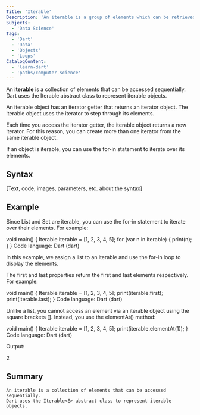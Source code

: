 ```yaml
---
Title: 'Iterable'
Description: 'An iterable is a group of elements which can be retrieved sequentially.'
Subjects:
  - 'Data Science'
Tags:
  - 'Dart'
  - 'Data'
  - 'Objects'
  - 'Loops'
CatalogContent:
  - 'learn-dart'
  - 'paths/computer-science'
---
```


An **iterable** is a collection of elements that can be accessed sequentially. Dart uses the Iterable<E> abstract class to represent iterable objects.

An iterable object has an iterator getter that returns an iterator object. The iterable object uses the iterator to step through its elements.

Each time you access the iterator getter, the iterable object returns a new iterator. For this reason, you can create more than one iterator from the same iterable object.

If an object is iterable, you can use the for-in statement to iterate over its elements.

## Syntax

[Text, code, images, parameters, etc. about the syntax]

## Example

Since List and Set are iterable, you can use the for-in statement to iterate over their elements. For example:

void main() {
Iterable<int> iterable = [1, 2, 3, 4, 5];
for (var n in iterable) {
print(n);
}
}
Code language: Dart (dart)

In this example, we assign a list to an iterable and use the for-in loop to display the elements.

The first and last properties return the first and last elements respectively. For example:

void main() {
Iterable<int> iterable = [1, 2, 3, 4, 5];
print(iterable.first);
print(iterable.last);
}
Code language: Dart (dart)

Unlike a list, you cannot access an element via an iterable object using the square brackets []. Instead, you use the elementAt() method:

void main() {
Iterable<int> iterable = [1, 2, 3, 4, 5];
print(iterable.elementAt(1));
}
Code language: Dart (dart)

Output:

2

## Summary

    An iterable is a collection of elements that can be accessed sequentially.
    Dart uses the Iterable<E> abstract class to represent iterable objects.
